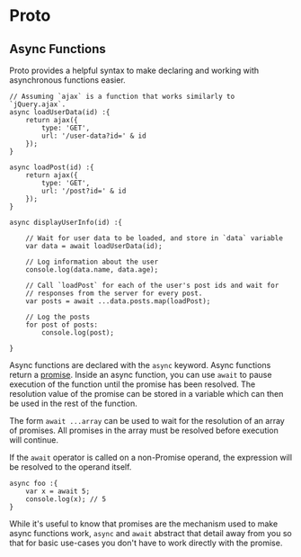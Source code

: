 # Proto

## Async Functions

Proto provides a helpful syntax to make declaring and working with asynchronous functions easier.

	// Assuming `ajax` is a function that works similarly to `jQuery.ajax`.
	async loadUserData(id) :{
		return ajax({
			type: 'GET',
			url: '/user-data?id=' & id
		});
	}

	async loadPost(id) :{
		return ajax({
			type: 'GET',
			url: '/post?id=' & id
		});
	}

	async displayUserInfo(id) :{

		// Wait for user data to be loaded, and store in `data` variable
		var data = await loadUserData(id);

		// Log information about the user
		console.log(data.name, data.age);

		// Call `loadPost` for each of the user's post ids and wait for
		// responses from the server for every post.
		var posts = await ...data.posts.map(loadPost);

		// Log the posts
		for post of posts:
			console.log(post);

	}

Async functions are declared with the `async` keyword.  Async functions return a [promise](async/promises.md).  Inside an async function, you can use `await` to pause execution of the function until the promise has been resolved.  The resolution value of the promise can be stored in a variable which can then be used in the rest of the function.

The form `await ...array` can be used to wait for the resolution of an array of promises.  All promises in the array must be resolved before execution will continue.

If the `await` operator is called on a non-Promise operand, the expression will be resolved to the operand itself.

	async foo :{
		var x = await 5;
		console.log(x); // 5
	}

While it's useful to know that promises are the mechanism used to make async functions work, `async` and `await` abstract that detail away from you so that for basic use-cases you don't have to work directly with the promise.